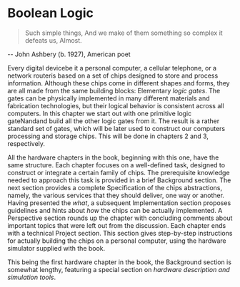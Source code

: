 # Boolean Logic

> Such simple things, And we make of them something so complex it defeats us, Almost.

-- John Ashbery (b. 1927), American poet

Every digital devicebe it a personal computer, a cellular telephone, or a network routeris based on a set of chips designed to store and process information. Although these chips come in different shapes and forms, they are all made from the same building blocks: Elementary _logic gates_. The gates can be physically implemented in many different materials and fabrication technologies, but their logical behavior is consistent across all computers. In this chapter we start out with one primitive logic gateNandand build all the other logic gates from it. The result is a rather standard set of gates, which will be later used to construct our computers processing and storage chips. This will be done in chapters 2 and 3, respectively.

All the hardware chapters in the book, beginning with this one, have the same structure. Each chapter focuses on a well-defined task, designed to construct or integrate a certain family of chips. The prerequisite knowledge needed to approach this task is provided in a brief Background section. The next section provides a complete Specification of the chips abstractions, namely, the various services that they should deliver, one way or another. Having presented the _what_, a subsequent Implementation section proposes guidelines and hints about _how_ the chips can be actually implemented. A Perspective section rounds up the chapter with concluding comments about important topics that were left out from the discussion. Each chapter ends with a technical Project section. This section gives step-by-step instructions for actually building the chips on a personal computer, using the hardware simulator supplied with the book.

This being the first hardware chapter in the book, the Background section is somewhat lengthy, featuring a special section on _hardware description and simulation tools_.
